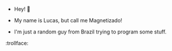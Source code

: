 - Hey! 👋

- My name is Lucas, but call me Magnetizado!
- I'm just a random guy from Brazil trying to program some stuff.

:trollface:
